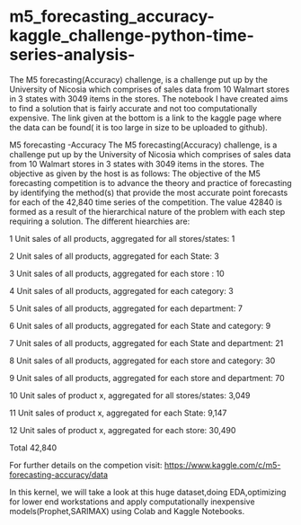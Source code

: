 # m5_forecasting_accuracy-kaggle_challenge-python-time-series-analysis-
The M5 forecasting(Accuracy) challenge, is a challenge put up by the University of Nicosia which comprises of sales data from 10 Walmart stores in 3 states with 3049 items in the stores. The notebook I have created aims to find a solution that is fairly accurate and not too computationally expensive. The link given at the bottom is a link to the kaggle page where the data can be found( it is too large in size to be uploaded to github).



M5 forecasting -Accuracy
The M5 forecasting(Accuracy) challenge, is a challenge put up by the University of Nicosia which comprises of sales data from 10 Walmart stores in 3 states with 3049 items in the stores. The objective as given by the host is as follows: The objective of the M5 forecasting competition is to advance the theory and practice of forecasting by identifying the method(s) that provide the most accurate point forecasts for each of the 42,840 time series of the competition. The value 42840 is formed as a result of the hierarchical nature of the problem with each step requiring a solution. The different hiearchies are:

1 Unit sales of all products, aggregated for all stores/states: 1

2 Unit sales of all products, aggregated for each State: 3

3 Unit sales of all products, aggregated for each store : 10

4 Unit sales of all products, aggregated for each category: 3

5 Unit sales of all products, aggregated for each department: 7

6 Unit sales of all products, aggregated for each State and category: 9

7 Unit sales of all products, aggregated for each State and department: 21

8 Unit sales of all products, aggregated for each store and category: 30

9 Unit sales of all products, aggregated for each store and department: 70

10 Unit sales of product x, aggregated for all stores/states: 3,049

11 Unit sales of product x, aggregated for each State: 9,147

12 Unit sales of product x, aggregated for each store: 30,490

Total 42,840

For further details on the competion visit: https://www.kaggle.com/c/m5-forecasting-accuracy/data

In this kernel, we will take a look at this huge dataset,doing EDA,optimizing for lower end workstations and apply computationally inexpensive models(Prophet,SARIMAX) using Colab and Kaggle Notebooks.
